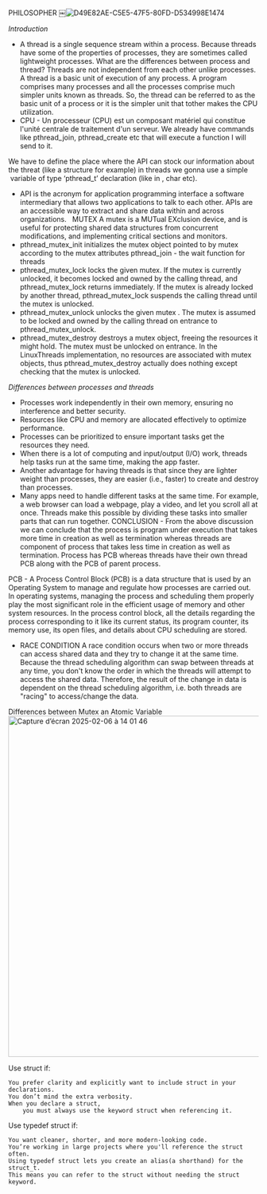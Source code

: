 PHILOSOPHER 
￼![D49E82AE-C5E5-47F5-80FD-D534998E1474](https://github.com/user-attachments/assets/a03ea56b-c233-4c88-a282-5a038fc3b4d3)

*Introduction*
- A thread is a single sequence stream within a process. Because threads have some of the properties of processes, they are sometimes called lightweight processes. What are the differences between process and thread? Threads are not independent from each other unlike processes. A thread is a basic unit of execution of any process. A program comprises many processes and all the processes comprise much simpler units known as threads. So, the thread can be referred to as the basic unit of a process or it is the simpler unit that tother makes the CPU utilization.
- CPU - Un processeur (CPU) est un composant matériel qui constitue l'unité centrale de traitement d'un serveur.
We already have commands like pthread_join, pthread_create etc that will execute a function I will send to it. 

We have to define the place where the API can stock our information about the threat (like a structure for example) in threads we gonna use a simple  variable of type ‘pthread_t’ declaration (like in , char etc).  

- API is the acronym for application programming interface a software intermediary that allows two applications to talk to each other. APIs are an accessible way to extract and share data within and across organizations.
  MUTEX
A mutex is a MUTual EXclusion device, and is useful for protecting shared data structures from concurrent modifications, and implementing critical sections and monitors.
- pthread_mutex_init initializes the mutex object pointed to by mutex according to the mutex attributes pthread_join - the wait function for threads
- pthread_mutex_lock locks the given mutex. If the mutex is currently unlocked, it becomes locked and owned by the calling thread, and pthread_mutex_lock returns immediately. If the mutex is already locked by another thread, pthread_mutex_lock suspends the calling thread until the mutex is unlocked. 
- pthread_mutex_unlock unlocks the given mutex   . The mutex is assumed to be locked and owned by the calling thread on entrance to pthread_mutex_unlock.
- pthread_mutex_destroy destroys a mutex object, freeing the resources it might hold. The mutex must be unlocked on entrance. In the LinuxThreads implementation, no resources are associated with mutex objects, thus pthread_mutex_destroy actually does nothing except checking that the mutex is unlocked. 

*Differences between processes and threads*

* Processes work independently in their own memory, ensuring no interference and better security.
* Resources like CPU and memory are allocated effectively to optimize performance.
* Processes can be prioritized to ensure important tasks get the resources they need.
* When there is a lot of computing and input/output (I/O) work, threads help tasks run at the same time, making the app faster.
* Another advantage for having threads is that since they are lighter weight than processes, they are easier (i.e., faster) to create and destroy than processes.
* Many apps need to handle different tasks at the same time. For example, a web browser can load a webpage, play a video, and let you scroll all at once. Threads make this possible by dividing these tasks into smaller parts that can run together.
CONCLUSION - From the above discussion we can conclude that the process is program under execution that takes more time in creation as well as termination whereas threads are component of process that takes less time in creation as well as termination. Process has PCB whereas threads have their own thread PCB along with the PCB of parent process. 

PCB - A Process Control Block (PCB) is a data structure that is used by an Operating System to manage and regulate how processes are carried out. In operating systems, managing the process and scheduling them properly play the most significant role in the efficient usage of memory and other system resources. In the process control block, all the details regarding the process corresponding to it like its current status, its program counter, its memory use, its open files, and details about CPU scheduling are stored.

* RACE CONDITION
A race condition occurs when two or more threads can access shared data and they try to change it at the same time. Because the thread scheduling algorithm can swap between threads at any time, you don't know the order in which the threads will attempt to access the shared data. Therefore, the result of the change in data is dependent on the thread scheduling algorithm, i.e. both threads are "racing" to access/change the data.


Differences between Mutex an Atomic Variable 
<img width="684" alt="Capture d’écran 2025-02-06 à 14 01 46" src="https://github.com/user-attachments/assets/cfbcac77-1eb7-40e6-b803-52bcb5e47b55" />


Use struct if:

    You prefer clarity and explicitly want to include struct in your declarations.
    You don’t mind the extra verbosity.
    When you declare a struct,
        you must always use the keyword struct when referencing it.

Use typedef struct if:

    You want cleaner, shorter, and more modern-looking code.
    You’re working in large projects where you'll reference the struct often.
    Using typedef struct lets you create an alias(a shorthand) for the struct_t.
    This means you can refer to the struct without needing the struct keyword.

